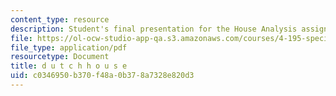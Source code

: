 ```yaml
---
content_type: resource
description: Student's final presentation for the House Analysis assignment.
file: https://ol-ocw-studio-app-qa.s3.amazonaws.com/courses/4-195-special-problems-in-architectural-design-spring-2005/c0346950b370f48a0b378a7328e820d3_hwangdutch.pdf
file_type: application/pdf
resourcetype: Document
title: d u t c h h o u s e
uid: c0346950-b370-f48a-0b37-8a7328e820d3
---
```

